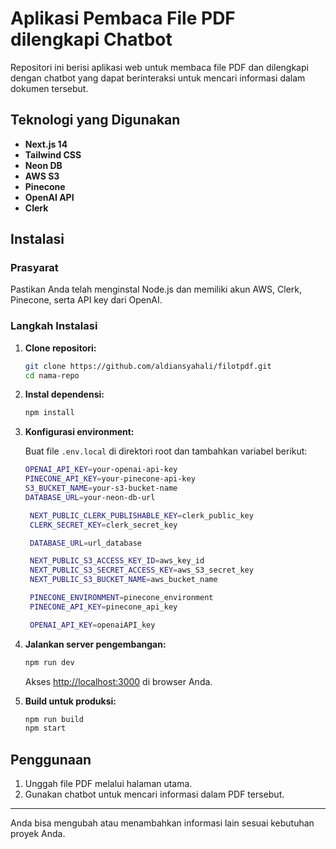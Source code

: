 
# Aplikasi Pembaca File PDF dilengkapi Chatbot

Repositori ini berisi aplikasi web untuk membaca file PDF dan dilengkapi dengan chatbot yang dapat berinteraksi untuk mencari informasi dalam dokumen tersebut.

## Teknologi yang Digunakan

- **Next.js 14**
- **Tailwind CSS**
- **Neon DB**
- **AWS S3**
- **Pinecone**
- **OpenAI API**
- **Clerk**

## Instalasi

### Prasyarat

Pastikan Anda telah menginstal Node.js dan memiliki akun AWS, Clerk, Pinecone, serta API key dari OpenAI.

### Langkah Instalasi

1. **Clone repositori:**

   ```bash
   git clone https://github.com/aldiansyahali/filotpdf.git
   cd nama-repo
   ```

2. **Instal dependensi:**

   ```bash
   npm install
   ```

3. **Konfigurasi environment:**

   Buat file `.env.local` di direktori root dan tambahkan variabel berikut:

   ```bash
   OPENAI_API_KEY=your-openai-api-key
   PINECONE_API_KEY=your-pinecone-api-key
   S3_BUCKET_NAME=your-s3-bucket-name
   DATABASE_URL=your-neon-db-url
   
    NEXT_PUBLIC_CLERK_PUBLISHABLE_KEY=clerk_public_key
    CLERK_SECRET_KEY=clerk_secret_key

    DATABASE_URL=url_database

    NEXT_PUBLIC_S3_ACCESS_KEY_ID=aws_key_id
    NEXT_PUBLIC_S3_SECRET_ACCESS_KEY=aws_S3_secret_key
    NEXT_PUBLIC_S3_BUCKET_NAME=aws_bucket_name

    PINECONE_ENVIRONMENT=pinecone_environment
    PINECONE_API_KEY=pinecone_api_key

    OPENAI_API_KEY=openaiAPI_key
   ```

4. **Jalankan server pengembangan:**

   ```bash
   npm run dev
   ```

   Akses [http://localhost:3000](http://localhost:3000) di browser Anda.

5. **Build untuk produksi:**

   ```bash
   npm run build
   npm start
   ```

## Penggunaan

1. Unggah file PDF melalui halaman utama.
2. Gunakan chatbot untuk mencari informasi dalam PDF tersebut.

---

Anda bisa mengubah atau menambahkan informasi lain sesuai kebutuhan proyek Anda.